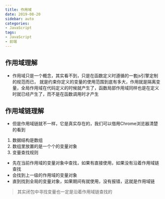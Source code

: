 ```yaml
---
title: 作用域
date: 2019-08-20
sidebar: auto
categories:
- JavaScript
tags:
- JavaScript
- 前端
---
```


##  作用域理解

- 作用域只是一个概念，其实看不到，只是在函数定义时遵循的一套js引擎定制的规范而已， 就是约束你定义的变量的使用范围到底有多大，作用就是隔离变量，全局作用域在代码定义的时候就产生了，函数局部作用域同样也是在定义时就已经产生了，而不是在函数调用时才产生

##  作用域链理解

- 但是作用域链就不一样，它是真实存在的，我们可以借用Chrome浏览器清楚的看到

1.  数据结构是数组
2.  数组里放置的是一个个的变量对象
3.  变量查找规则
  - 先在当前作用域的变量对象中查找，如果有直接使用，如果没有沿着作用域链查找
  - 会找到上一级的作用域的变量对象
  - 直到找到全局的变量对象，如果期间有就使用，没有报错，这就是作用域链

> 其实闭包中寻找变量也一定是沿着作用域链查找的

